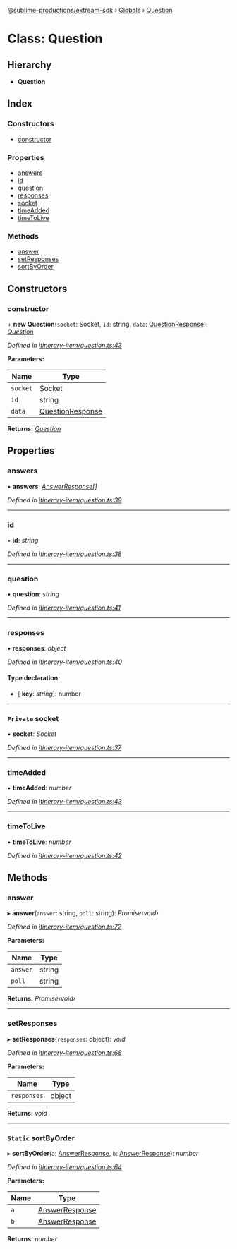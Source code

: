 [@sublime-productions/extream-sdk](../README.md) › [Globals](../globals.md) › [Question](question.md)

# Class: Question

## Hierarchy

* **Question**

## Index

### Constructors

* [constructor](question.md#constructor)

### Properties

* [answers](question.md#answers)
* [id](question.md#id)
* [question](question.md#question)
* [responses](question.md#responses)
* [socket](question.md#private-socket)
* [timeAdded](question.md#timeadded)
* [timeToLive](question.md#timetolive)

### Methods

* [answer](question.md#answer)
* [setResponses](question.md#setresponses)
* [sortByOrder](question.md#static-sortbyorder)

## Constructors

###  constructor

\+ **new Question**(`socket`: Socket, `id`: string, `data`: [QuestionResponse](../interfaces/questionresponse.md)): *[Question](question.md)*

*Defined in [itinerary-item/question.ts:43](https://github.com/Extream-SaaS/ex-sdk/blob/d73bdfb/src/itinerary-item/question.ts#L43)*

**Parameters:**

Name | Type |
------ | ------ |
`socket` | Socket |
`id` | string |
`data` | [QuestionResponse](../interfaces/questionresponse.md) |

**Returns:** *[Question](question.md)*

## Properties

###  answers

• **answers**: *[AnswerResponse](../interfaces/answerresponse.md)[]*

*Defined in [itinerary-item/question.ts:39](https://github.com/Extream-SaaS/ex-sdk/blob/d73bdfb/src/itinerary-item/question.ts#L39)*

___

###  id

• **id**: *string*

*Defined in [itinerary-item/question.ts:38](https://github.com/Extream-SaaS/ex-sdk/blob/d73bdfb/src/itinerary-item/question.ts#L38)*

___

###  question

• **question**: *string*

*Defined in [itinerary-item/question.ts:41](https://github.com/Extream-SaaS/ex-sdk/blob/d73bdfb/src/itinerary-item/question.ts#L41)*

___

###  responses

• **responses**: *object*

*Defined in [itinerary-item/question.ts:40](https://github.com/Extream-SaaS/ex-sdk/blob/d73bdfb/src/itinerary-item/question.ts#L40)*

#### Type declaration:

* \[ **key**: *string*\]: number

___

### `Private` socket

• **socket**: *Socket*

*Defined in [itinerary-item/question.ts:37](https://github.com/Extream-SaaS/ex-sdk/blob/d73bdfb/src/itinerary-item/question.ts#L37)*

___

###  timeAdded

• **timeAdded**: *number*

*Defined in [itinerary-item/question.ts:43](https://github.com/Extream-SaaS/ex-sdk/blob/d73bdfb/src/itinerary-item/question.ts#L43)*

___

###  timeToLive

• **timeToLive**: *number*

*Defined in [itinerary-item/question.ts:42](https://github.com/Extream-SaaS/ex-sdk/blob/d73bdfb/src/itinerary-item/question.ts#L42)*

## Methods

###  answer

▸ **answer**(`answer`: string, `poll`: string): *Promise‹void›*

*Defined in [itinerary-item/question.ts:72](https://github.com/Extream-SaaS/ex-sdk/blob/d73bdfb/src/itinerary-item/question.ts#L72)*

**Parameters:**

Name | Type |
------ | ------ |
`answer` | string |
`poll` | string |

**Returns:** *Promise‹void›*

___

###  setResponses

▸ **setResponses**(`responses`: object): *void*

*Defined in [itinerary-item/question.ts:68](https://github.com/Extream-SaaS/ex-sdk/blob/d73bdfb/src/itinerary-item/question.ts#L68)*

**Parameters:**

Name | Type |
------ | ------ |
`responses` | object |

**Returns:** *void*

___

### `Static` sortByOrder

▸ **sortByOrder**(`a`: [AnswerResponse](../interfaces/answerresponse.md), `b`: [AnswerResponse](../interfaces/answerresponse.md)): *number*

*Defined in [itinerary-item/question.ts:64](https://github.com/Extream-SaaS/ex-sdk/blob/d73bdfb/src/itinerary-item/question.ts#L64)*

**Parameters:**

Name | Type |
------ | ------ |
`a` | [AnswerResponse](../interfaces/answerresponse.md) |
`b` | [AnswerResponse](../interfaces/answerresponse.md) |

**Returns:** *number*

